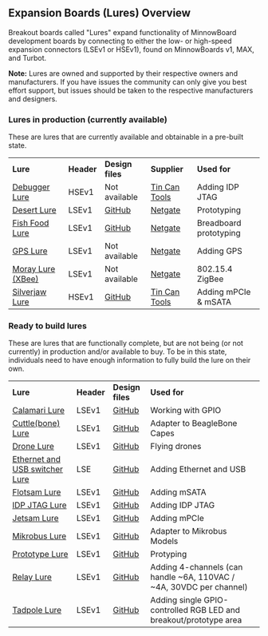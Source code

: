 ## Expansion Boards (Lures) Overview

Breakout boards called "Lures" expand functionality of MinnowBoard development boards 
by connecting to either the low- or high-speed expansion connectors (LSEv1 or HSEv1), found on
MinnowBoards v1, MAX, and Turbot. 

**Note:** Lures are owned and supported by their respective owners and manufacturers. 
If you have issues the community can only give you best effort support, but 
issues should be taken to the respective manufacturers and designers.

### Lures in production (currently available)

These are lures that are currently available and obtainable in a pre-built state.

| |  |  |  |  |
|----|----|----|----|----|
|**Lure**    | **Header** | **Design files** | **Supplier** | **Used for** | 
| [Debugger Lure](debugger-lure) |  HSEv1 |  Not available |  [Tin Can Tools](http://www.tincantools.com/Debugger-Lure.html)  | Adding IDP JTAG |
| [Desert Lure](desert-lure) |  LSEv1  |  [GitHub](https://github.com/MinnowBoard-org/design-files/tree/master/expansion-boards-lures/desert-lure)  |  [Netgate](https://store.netgate.com/Lures/Desert.aspx)  | Prototyping |
| [Fish Food Lure](fish-food-lure) |  LSEv1  |  [GitHub](https://github.com/MinnowBoard-org/design-files/tree/master/expansion-boards-lures/fish-food-lure)  |  [Netgate](https://store.netgate.com/Lures/FishFood.aspx)  | Breadboard prototyping |
| [GPS Lure](gps-lure) |  LSEv1  |  Not available  |  [Netgate](https://store.netgate.com/Lures/GPS.aspx)  | Adding GPS |
| [Moray Lure (XBee)](moray-lure) |  LSEv1  |  Not available  |  [Netgate](https://store.netgate.com/Lures/Moray.aspx)  | 802.15.4 ZigBee |
| [Silverjaw Lure](silverjaw-lure) |  HSEv1  |  [GitHub](https://github.com/MinnowBoard-org/design-files/tree/master/expansion-boards-lures/silverjaw-lure) |  [Tin Can Tools](http://www.tincantools.com/MinowBoard_Max_Add-ons/Silverjaw_Lure.html)  | Adding mPCIe & mSATA |


### Ready to build lures

These are lures that are functionally complete, but are not being (or not 
currently) in production and/or available to buy. To be in this state, individuals 
need to have enough information to fully build the lure on their own.

| |  |  |  |  |
|----|----|----|----|----|
|**Lure**    | **Header** | **Design files** |  **Used for** |
| [Calamari Lure](calamari-lure) |  LSEv1  | [GitHub](https://github.com/MinnowBoard-org/design-files/tree/master/expansion-boards-lures/calamari-lure)   | Working with GPIO |
| [Cuttle(bone) Lure](cuttlebone-lure) |  LSEv1  |  [GitHub](https://github.com/MinnowBoard-org/design-files/tree/master/expansion-boards-lures/cuttle-bone-lure) | Adapter to BeagleBone Capes |
| [Drone Lure](drone-lure) |  LSEv1  |[GitHub](https://github.com/MinnowBoard-org/design-files/tree/master/expansion-boards-lures/drone-lure)  | Flying drones |
| [Ethernet and USB switcher Lure](ethernet-usb-switcher-lure) |  LSE  |   [GitHub](https://github.com/MinnowBoard-org/design-files/tree/master/expansion-boards-lures/ethernet-usb-switcher-lure) | Adding Ethernet and USB |
| [Flotsam Lure](flotsam-lure) |  LSEv1  | [GitHub](https://github.com/MinnowBoard-org/design-files/tree/master/expansion-boards-lures/flotsam-lure)  |  Adding mSATA |
| [IDP JTAG Lure](idp-jtag-lure) |  LSEv1  |  [GitHub](https://github.com/MinnowBoard-org/design-files/tree/master/expansion-boards-lures/idp-jtag-lure) | Adding IDP JTAG |
| [Jetsam Lure](jetsam-lure)  |  LSEv1  |  [GitHub](https://github.com/MinnowBoard-org/design-files/tree/master/expansion-boards-lures/jetsam-lure)  | Adding mPCIe |
| [Mikrobus Lure](mikrobus-lure) |  LSEv1  | [GitHub](https://github.com/MinnowBoard-org/design-files/tree/master/expansion-boards-lures/mikrobus-lure)   |  Adapter to Mikrobus Models |
| [Prototype Lure](prototype-lure) |  LSEv1  | [GitHub](https://github.com/MinnowBoard-org/design-files/tree/master/expansion-boards-lures/prototype-lure)  |  Protyping |
| [Relay Lure](relay-lure) |  LSEv1  |  [GitHub](https://github.com/MinnowBoard-org/design-files/tree/master/expansion-boards-lures/relay-lure)  | Adding 4-channels (can handle ~6A, 110VAC / ~4A, 30VDC per channel) |
| [Tadpole Lure](tadpole-lure)  |  LSEv1  |  [GitHub](https://github.com/MinnowBoard-org/design-files/tree/master/expansion-boards-lures/tadpole-lure)  | Adding single GPIO-controlled RGB LED and breakout/prototype area |
